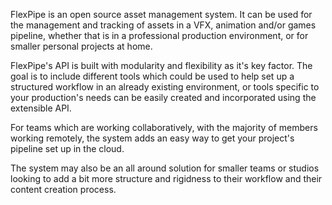 FlexPipe is an open source asset management system. It can be used for the management and tracking of assets in a VFX, animation and/or games pipeline, whether that is in a professional production environment, or for smaller personal projects at home.

FlexPipe's API is built with modularity and flexibility as it's key factor. The goal is to include different tools which could be used to help set up a structured workflow in an already existing environment, or tools specific to your production's needs can be easily created and incorporated using the extensible API.

For teams which are working collaboratively, with the majority of members working remotely, the system adds an easy way to get your project's pipeline set up in the cloud.

The system may also be an all around solution for smaller teams or studios looking to add a bit more structure and rigidness to their workflow and their content creation process.

